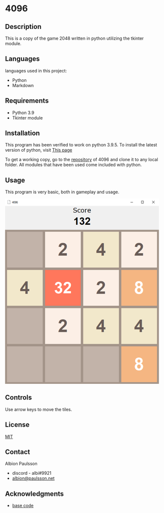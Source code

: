 # 4096

## Description

This is a copy of the game 2048 written in python utilizing the tkinter module.

## Languages

languages used in this project:

- Python
- Markdown

## Requirements

- Python 3.9
- Tkinter module

## Installation

This program has been verified to work on python 3.9.5. To install the latest version of python, visit [This page](https://www.python.org/downloads/)

To get a working copy, go to the [repository](https://github.com/Albipa/4096) of 4096 and clone it to any local folder. All modules that have been used come included with python.

## Usage

This program is very basic, both in gameplay and usage.

![alt text](/example.png)

## Controls

Use arrow keys to move the tiles.

## License

[MIT](https://choosealicense.com/licenses/mit/)

## Contact

Albion Paulsson

- discord - albi#9921
- albion@paulsson.net

## Acknowledgments

- [base code](https://www.youtube.com/watch?v=b4XP2IcI-Bg)
